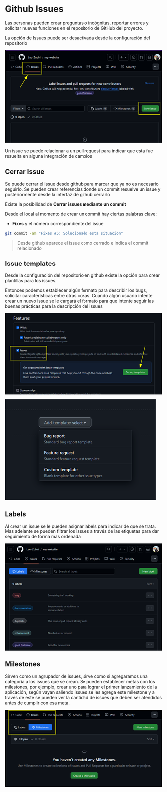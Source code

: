 # Github Issues

Las personas pueden crear preguntas o incógnitas, reportar errores y solicitar nuevas funciones en el repositorio de GitHub del proyecto.

La opción de Issues puede ser desactivada desde la configuración del repositorio

![](../git/img/github-issues.png)

Un issue se puede relacionar a un pull request para indicar que esta fue resuelta en alguna integración de cambios

## Cerrar Issue

Se puede cerrar el issue desde github para marcar que ya no es necesario seguirlo. Se pueden crear referencias donde un commit resuelve un issue y posteriormente desde la interfaz de github cerrarlo

Existe la posibilidad de **Cerrar issues mediante un commit**

Desde el local al momento de crear un commit hay ciertas palabras clave: 

- **Fixes** y el número correspondiente del issue

```bash
git commit -am "Fixes #5: Solucionado esta situacion"
```

> Desde github aparece el issue como cerrado e indica el commit relacionado


## Issue templates

Desde la configuración del repositorio en github existe la opción para crear plantillas para los issues.

Entonces podemos establecer algún formato para describir los bugs, solicitar características entre otras cosas.
Cuando algún usuario intente crear un nuevo issue se le cargará el formato para que intente seguir las buenas prácticas para la descripción del issues

![](../git/img/github-issues_config.png)

![](../git/img/github-issues_types.png)

## Labels

Al crear un issue se le pueden asignar labels para indicar de que se trata. Mas adelante se pueden filtrar los issues a través de las etiquetas para dar seguimiento de forma mas ordenada

![](../git/img/github-issue-labels.png)


## Milestones

Sirven como un agrupador de issues, sirve como si agregaramos una categoría a los issues que se crean.
Se pueden establecer metas con los milestones, por ejemplo, crear uno para lograr el primer lanzamiento de la aplicación, según vayan saliendo issues se les agrega este milestone y a través de este se pueden ver la cantidad de issues que deben ser atendidos antes de cumplir con esa meta.

![](../git/img/github-milestones.png)